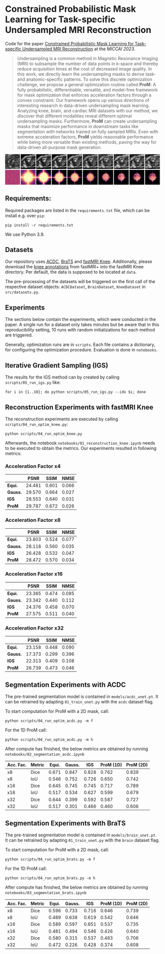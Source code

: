 # Constrained Probabilistic Mask Learning for Task-specific Undersampled MRI Reconstruction

Code for the paper [Constrained Probabilistic Mask Learning for Task-specific Undersampled MRI Reconstruction](tbd)
at the *MICCAI 2023*.

> Undersampling is a common method in Magnetic Resonance Imaging (MRI) to subsample the 
> number of data points in k-space and thereby reduce acquisition times at the cost 
> of decreased image quality. In this work, we directly learn the undersampling masks 
> to derive task- and anatomic-specific patterns. To solve this discrete optimization
> challenge, we propose a general optimization routine called **ProM**: 
> A fully probabilistic, differentiable, versatile, and model-free framework for 
> mask optimization that enforces acceleration factors through a convex constraint.
> Our framework opens up various directions of interesting research in data-driven 
> undersampling mask learning. Analyzing knee, brain, and cardiac MRI datasets with
> our method, we discover that different modalities reveal different optimal
> undersampling masks. Furthermore, **ProM** can create undersampling masks that 
> maximize performance in downstream tasks like segmentation with networks trained 
> on fully sampled MRIs. Even with extreme acceleration factors, **ProM** yields 
> reasonable performance while being more versatile than existing methods, 
> paving the way for data-driven all-purpose mask generation.


<p align="center">
<img src=assets/prom_progress.png />
</p>

## Requirements:

Required packages are listed in the `requirements.txt` file, which can be install
e.g. over `pip`:

```shell
pip install -r requirements.txt
```

We use Python 3.9.

## Datasets

Our repository uses [ACDC](https://www.creatis.insa-lyon.fr/Challenge/acdc/databases.html),
[BraTS](https://www.med.upenn.edu/sbia/brats2018/data.html) and [fastMRI Knee](https://fastmri.med.nyu.edu).
Additionally, please download the [knee annotations](https://github.com/microsoft/fastmri-plus/blob/main/Annotations/knee.csv)
from fastMRI+ into the fastMRI Knee directory.
Per default, the data is supposed to be located at `data`.

The pre-processing of the datasets will be triggered on the first call
of the respective dataset objects: `ACDCDataset`, `BrainDataset`, `KneeDataset` in
`src/datasets.py`.


## Experiments

The sections below contain the experiments, which were conducted in the paper.
A single run for a dataset only takes minutes but be aware that in this reproducibility
setting, 10 runs with random initializations for each method are triggered.

Generally, optimization runs are in `scripts`. Each file contains a dictionary,
for configuring the optimization procedure. Evaluation is done in `notebooks`.

## Iterative Gradient Sampling (IGS)

The results for the IGS method can by created by calling `scripts/05_run_igs.py`
like:

```shell
for i in {1..10}; do python scripts/05_run_igs.py --idx $i; done
```

## Reconstruction Experiments with fastMRI Knee

The reconstruction experiments are executed by calling `scripts/04_run_optim_knee.py`:

```shell
python scripts/04_run_optim_knee.py
```
Afterwards, the notebook `notebooks/01_reconstruction_knee.ipynb` needs to be executed
to obtain the metrics. Our experiments resulted in following metrics:

### Acceleration Factor x4
|            | **PSNR** | **SSIM** | **NMSE** | 
|------------|----------|----------|----------|
| **Equi.**  | 24.481   | 0.601    | 0.066    | 
| **Gauss.** | 29.570   | 0.664    | 0.027    | 
| **IGS**    | 28.553   | 0.640    | 0.031    | 
| **ProM**   | 29.787   | 0.672    | 0.026    |

### Acceleration Factor x8
|            | **PSNR** | **SSIM** | **NMSE** | 
|------------|----------|----------|----------|
| **Equi.**  | 23.803   | 0.524    | 0.077    | 
| **Gauss.** | 28.118   | 0.560    | 0.035    | 
| **IGS**    | 26.428   | 0.532    | 0.047    | 
| **ProM**   | 28.472   | 0.570    | 0.034    |

### Acceleration Factor x16
|            | **PSNR** | **SSIM** | **NMSE** | 
|------------|----------|----------|----------|
| **Equi.**  | 23.365   | 0.474    | 0.085    | 
| **Gauss.** | 23.342   | 0.440    | 0.112    | 
| **IGS**    | 24.376   | 0.458    | 0.070    | 
| **ProM**   | 27.575   | 0.511    | 0.040    |

### Acceleration Factor x32
|            | **PSNR** | **SSIM** | **NMSE** | 
|------------|----------|----------|----------|
| **Equi.**  | 23.158   | 0.448    | 0.090    | 
| **Gauss.** | 17.373   | 0.299    | 0.396    | 
| **IGS**    | 22.313   | 0.409    | 0.108    | 
| **ProM**   | 26.739   | 0.473    | 0.046    |


## Segmentation Experiments with ACDC

The pre-trained segmentation model is contained in `models/acdc_unet.pt`.
It can be retrained by adapting `01_train_unet.py` with the `acdc` dataset flag.

To start computation for ProM with a 2D mask, call:

```shell
python scripts/04_run_optim_acdc.py -m f
```

For the 1D ProM call:

```shell
python scripts/04_run_optim_acdc.py -m h
```

After compute has finished, the below metrics are obtained by running 
`notebooks/02_segmentation_acdc.ipynb`

| **Acc. Fac.** | **Metric** | **Equi.** | **Gauss.** | **IGS** | **ProM (1D)** | **ProM (2D)** |
|---------------|------------|-----------|------------|---------|---------------|---------------|
| x8            | Dice       | 0.671     | 0.847      | 0.828   | 0.762         | 0.839         |
| x8            | IoU        | 0.546     | 0.752      | 0.726   | 0.650         | 0.742         |
| x16           | Dice       | 0.645     | 0.745      | 0.745   | 0.717         | 0.789         |
| x16           | IoU        | 0.517     | 0.534      | 0.627   | 0.599         | 0.679         |
| x32           | Dice       | 0.644     | 0.399      | 0.592   | 0.587         | 0.727         |
| x32           | IoU        | 0.517     | 0.301      | 0.466   | 0.460         | 0.606         |


## Segmentation Experiments with BraTS

The pre-trained segmentation model is contained in `models/brain_unet.pt`.
It can be retrained by adapting `01_train_unet.py` with the `brain` dataset flag.

To start computation for ProM with a 2D mask, call:

```shell
python scripts/04_run_optim_brats.py -m f
```

For the 1D ProM call:

```shell
python scripts/04_run_optim_brats.py -m h
```

After compute has finished, the below metrics are obtained by running 
`notebooks/03_segmentation_brats.ipynb`

| **Acc. Fac.** | **Metric** | **Equi.** | **Gauss.** | **IGS** | **ProM (1D)** | **ProM (2D)** |
|---------------|------------|-----------|------------|---------|---------------|---------------|
| x8            | Dice       | 0.596     | 0.733      | 0.716   | 0.646         | 0.739         |
| x8            | IoU        | 0.489     | 0.638      | 0.619   | 0.542         | 0.646         |
| x16           | Dice       | 0.589     | 0.597      | 0.651   | 0.537         | 0.735         |
| x16           | IoU        | 0.481     | 0.494      | 0.546   | 0.426         | 0.640         |
| x32           | Dice       | 0.580     | 0.315      | 0.537   | 0.483         | 0.706         |
| x32           | IoU        | 0.472     | 0.226      | 0.428   | 0.374         | 0.608         |